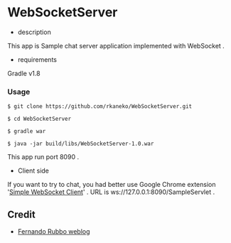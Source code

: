 WebSocketServer
===

* description

 This app is Sample chat server application implemented with WebSocket .

* requirements

 Gradle v1.8

### Usage

```
$ git clone https://github.com/rkaneko/WebSocketServer.git

$ cd WebSocketServer

$ gradle war

$ java -jar build/libs/WebSocketServer-1.0.war
```

 This app run port 8090 .

+ Client side

 If you want to try to chat, you had better use Google Chrome extension '[Simple WebSocket Client](https://chrome.google.com/webstore/detail/simple-websocket-client/pfdhoblngboilpfeibdedpjgfnlcodoo)' . URL is ws://127.0.0.1:8090/SampleServlet .

Credit
---

+ [Fernando Rubbo weblog](http://fernandorubbo.blogspot.jp/2013/06/embedded-war-using-gradle.html)
